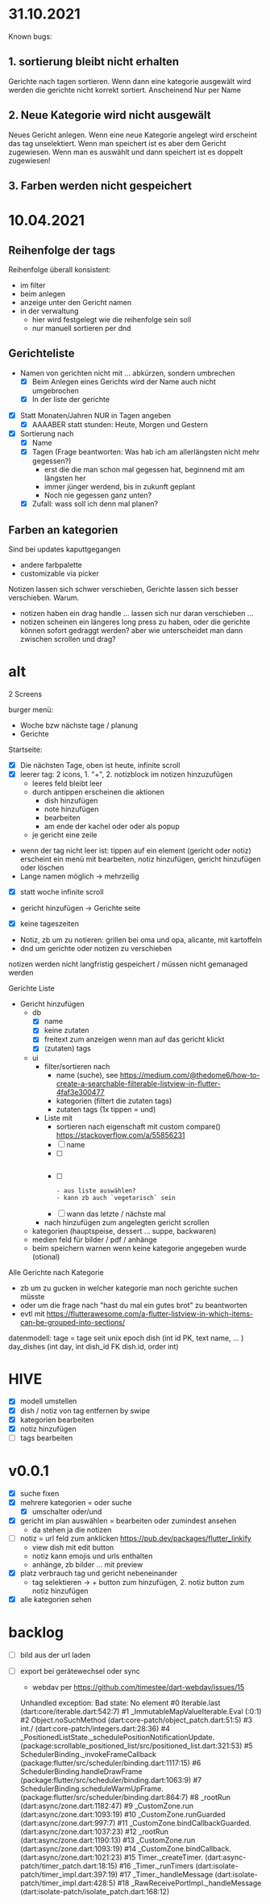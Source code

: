 31.10.2021
==========

Known bugs:
## 1. sortierung bleibt nicht erhalten
Gerichte nach tagen sortieren.
Wenn dann eine kategorie ausgewält wird werden die gerichte nicht korrekt sortiert.
Anscheinend Nur per Name

## 2. Neue Kategorie wird nicht ausgewält

Neues Gericht anlegen.
Wenn eine neue Kategorie angelegt wird erscheint das tag unselektiert.
Wenn man speichert ist es aber dem Gericht zugewiesen.
Wenn man es auswählt und dann speichert ist es doppelt zugewiesen!

## 3. Farben werden nicht gespeichert


10.04.2021
==========

Reihenfolge der tags
--------------------

Reihenfolge überall konsistent:
- im filter
- beim anlegen
- anzeige unter den Gericht namen
- in der verwaltung
  - hier wird festgelegt wie die reihenfolge sein soll
  - nur manuell sortieren per dnd

Gerichteliste
-------------
- Namen von gerichten nicht mit ... abkürzen, sondern umbrechen
  - [x] Beim Anlegen eines Gerichts wird der Name auch nicht umgebrochen
  - [x] In der liste der gerichte
- [x] Statt Monaten/Jahren NUR in Tagen angeben
  - [x] AAAABER statt stunden: Heute, Morgen und Gestern
- [x] Sortierung nach
  - [x] Name
  - [x] Tagen (Frage beantworten: Was hab ich am allerlängsten nicht mehr gegessen?)
    - erst die die man schon mal gegessen hat, beginnend mit am längsten her
    - immer jünger werdend, bis in zukunft geplant
    - Noch nie gegessen ganz unten?
  - [x] Zufall: wass soll ich denn mal planen?

Farben an kategorien
--------------------
Sind bei updates kaputtgegangen
- andere farbpalette
- customizable via picker

Notizen lassen sich schwer verschieben, Gerichte lassen sich besser verschieben. Warum.
- notizen haben ein drag handle ... lassen sich nur daran verschieben ...
- notizen scheinen ein längeres long press zu haben, oder die gerichte können sofort gedraggt werden? aber wie unterscheidet man dann zwischen scrollen und drag?


alt
===

2 Screens

burger menü:
- Woche bzw nächste tage / planung
- Gerichte

Startseite:
- [x] Die nächsten Tage, oben ist heute, infinite scroll
- [x] leerer tag: 2 icons, 1. "+",  2. notizblock im notizen hinzuzufügen
  - leeres feld bleibt leer
  - durch antippen erscheinen die aktionen
    - dish hinzufügen
    - note hinzufügen
    - bearbeiten
    - am ende der kachel oder oder als popup
  - je gericht eine zeile
- wenn der tag nicht leer ist: tippen auf ein element (gericht oder notiz) erscheint ein menü mit bearbeiten, notiz hinzufügen, gericht hinzufügen oder löschen
- Lange namen möglich -> mehrzeilig
- [x] statt woche infinite scroll
- gericht hinzufügen -> Gerichte seite
- [x] keine tageszeiten
- Notiz, zb um zu notieren: grillen bei oma und opa, alicante, mit kartoffeln
- dnd um gerichte oder notizen zu verschieben

notizen werden nicht langfristig gespeichert / müssen nicht gemanaged werden

Gerichte Liste
- Gericht hinzufügen
  - db
    - [x] name
    - [x] keine zutaten
    - [x] freitext zum anzeigen wenn man auf das gericht klickt
    - [x] (zutaten) tags
  - ui
    - filter/sortieren nach
      - name (suche), see https://medium.com/@thedome6/how-to-create-a-searchable-filterable-listview-in-flutter-4faf3e300477
      - kategorien (filtert die zutaten tags)
      - zutaten tags (1x tippen = und)
    - Liste mit
      - sortieren nach eigenschaft mit custom compare() https://stackoverflow.com/a/55856231
      - [ ] name
      - [ ] ~~~(zutaten) tags~~~
      - [ ] ~~~freitext zum anzeigen wenn man auf das gericht klickt~~~
        - aus liste auswählen?
        - kann zb auch `vegetarisch` sein
      - [ ] wann das letzte / nächste mal
    - nach hinzufügen zum angelegten gericht scrollen
  - kategorien (hauptspeise, dessert ... suppe, backwaren)
  - medien feld für bilder / pdf / anhänge
  - beim speichern warnen wenn keine kategorie angegeben wurde (otional)

Alle Gerichte nach Kategorie
- zb um zu gucken in welcher kategorie man noch gerichte suchen müsste
- oder um die frage nach "hast du mal ein gutes brot" zu beantworten
- evtl mit https://flutterawesome.com/a-flutter-listview-in-which-items-can-be-grouped-into-sections/

datenmodell:
tage = tage seit unix epoch
dish (int id PK, text name, ... )
day_dishes (int day, int dish_id FK dish.id, order int)

# HIVE
- [x] modell umstellen
- [x] dish / notiz von tag entfernen by swipe
- [x] kategorien bearbeiten
- [x] notiz hinzufügen
- [ ] tags bearbeiten

# v0.0.1
- [x] suche fixen
- [x] mehrere kategorien = oder suche
  - [x] umschalter oder/und
- [x] gericht im plan auswählen = bearbeiten oder zumindest ansehen
    - da stehen ja die notizen
- [ ] notiz = url feld zum anklicken https://pub.dev/packages/flutter_linkify
    - view dish mit edit button
    - notiz kann emojis und urls enthalten
    - anhänge, zb bilder ... mit preview
- [x] platz verbrauch tag und gericht nebeneinander
  - tag selektieren -> + button zum hinzufügen, 2. notiz button zum notiz hinzufügen
- [x] alle kategorien sehen

# backlog
- [ ] bild aus der url laden
- [ ] export bei gerätewechsel oder sync
  - webdav per https://github.com/timestee/dart-webdav/issues/15

  Unhandled exception:
Bad state: No element
#0      Iterable.last (dart:core/iterable.dart:542:7)
#1      _ImmutableMapValueIterable.Eval (:0:1)
#2      Object.noSuchMethod (dart:core-patch/object_patch.dart:51:5)
#3      int./ (dart:core-patch/integers.dart:28:36)
#4      _PositionedListState._schedulePositionNotificationUpdate.<anonymous closure> (package:scrollable_positioned_list/src/positioned_list.dart:321:53)
#5      SchedulerBinding._invokeFrameCallback (package:flutter/src/scheduler/binding.dart:1117:15)
#6      SchedulerBinding.handleDrawFrame (package:flutter/src/scheduler/binding.dart:1063:9)
#7      SchedulerBinding.scheduleWarmUpFrame.<anonymous closure> (package:flutter/src/scheduler/binding.dart:864:7)
#8      _rootRun (dart:async/zone.dart:1182:47)
#9      _CustomZone.run (dart:async/zone.dart:1093:19)
#10     _CustomZone.runGuarded (dart:async/zone.dart:997:7)
#11     _CustomZone.bindCallbackGuarded.<anonymous closure> (dart:async/zone.dart:1037:23)
#12     _rootRun (dart:async/zone.dart:1190:13)
#13     _CustomZone.run (dart:async/zone.dart:1093:19)
#14     _CustomZone.bindCallback.<anonymous closure> (dart:async/zone.dart:1021:23)
#15     Timer._createTimer.<anonymous closure> (dart:async-patch/timer_patch.dart:18:15)
#16     _Timer._runTimers (dart:isolate-patch/timer_impl.dart:397:19)
#17     _Timer._handleMessage (dart:isolate-patch/timer_impl.dart:428:5)
#18     _RawReceivePortImpl._handleMessage (dart:isolate-patch/isolate_patch.dart:168:12)
